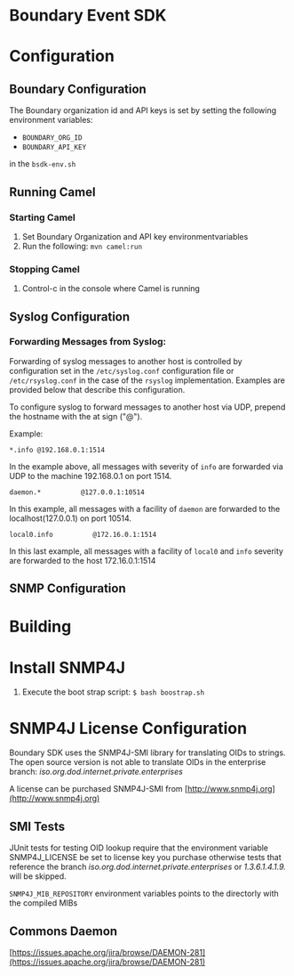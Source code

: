 Boundary Event SDK
==================


# Configuration

## Boundary Configuration

The Boundary organization id and API keys is set by setting the following environment variables:

* `BOUNDARY_ORG_ID`
* `BOUNDARY_API_KEY`

in the `bsdk-env.sh`

## Running Camel

### Starting Camel


1. Set Boundary Organization and API key environmentvariables
2. Run the following: ```mvn camel:run ```

### Stopping Camel
1. Control-c in the console where Camel is running

## Syslog Configuration

### Forwarding Messages from Syslog:

Forwarding of syslog messages to another host is controlled by configuration set in the `/etc/syslog.conf` configuration file or
`/etc/rsyslog.conf` in the case of the `rsyslog` implementation. Examples are provided below that describe this configuration.

To configure syslog to forward messages to another host via UDP, prepend the hostname with the at sign ("@").

Example:

```
*.info @192.168.0.1:1514
```
In the example above, all messages with severity of `info` are forwarded via UDP to the machine 192.168.0.1 on port 1514.

```
daemon.*          @127.0.0.1:10514
```

In this example, all messages with a facility of `daemon` are forwarded to the localhost(127.0.0.1) on port 10514.

```
local0.info          @172.16.0.1:1514
```

In this last example, all messages with a facility of `local0` and `info` severity are forwarded to the host 172.16.0.1:1514

## SNMP Configuration


# Building


# Install SNMP4J

1. Execute the boot strap script: ```$ bash boostrap.sh```

# SNMP4J License Configuration
Boundary SDK uses the SNMP4J-SMI library for translating OIDs to strings. The open source version is not able to translate OIDs
in the enterprise branch: _iso.org.dod.internet.private.enterprises_

A license can be purchased SNMP4J-SMI from [http://www.snmp4j.org](http://www.snmp4j.org)

## SMI Tests
JUnit tests for testing OID lookup require that the environment variable SNMP4J_LICENSE
be set to license key you purchase otherwise tests that reference the branch _iso.org.dod.internet.private.enterprises_
or _1.3.6.1.4.1.9._ will be skipped.

`SNMP4J_MIB_REPOSITORY` environment variables points to the directorly with the compiled MIBs

## Commons Daemon

[https://issues.apache.org/jira/browse/DAEMON-281](https://issues.apache.org/jira/browse/DAEMON-281)

